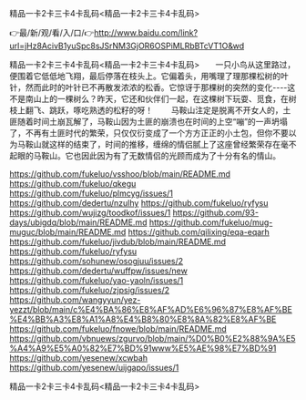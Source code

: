 精品一卡2卡三卡4卡乱码<精品一卡2卡三卡4卡乱码>

👉最/新/观/看/入/口/👉http://www.baidu.com/link?url=jHz8AcivB1yuSpc8sJSrNM3GjOR6OSPiMLRbBTcVT1O&wd

精品一卡2卡三卡4卡乱码<精品一卡2卡三卡4卡乱码>　　一只小鸟从这里路过，便围着它低低地飞翔，最后停落在枝头上。它偏着头，用嘴理了理那棵松树的叶针，然而此时的叶针已不再散发浓浓的松香。它惊讶于那棵树的突然的变化----这不是南山上的一棵树么？昨天，它还和伙伴们一起，在这棵树下玩耍、觅食，在树枝上翻飞、跳跃，啄吃熟透的松籽的呀！
　　马鞍山注定是脱离不开女人的，土匪随着时间土崩瓦解了，马鞍山因为土匪的崩溃也在时间的上空“嘣”的一声坍塌了，不再有土匪时代的繁荣，只仅仅衍变成了一个方方正正的小土包，但你不要以为马鞍山就这样的结束了，时间的推移，缠绵的情侣腻上了这座曾经繁荣存在毫不起眼的马鞍山。它也因此因为有了无数情侣的光顾而成为了十分有名的情山。


https://github.com/fukeluo/vsshoo/blob/main/README.md
https://github.com/fukeluo/qkegu
https://github.com/fukeluo/plmcyg/issues/1
https://github.com/dedertu/nzulhy
https://github.com/fukeluo/ryfysu
https://github.com/wujizg/toodkof/issues/1
https://github.com/93-days/ubigdq/blob/main/README.md
https://github.com/fukeluo/mug-muguc/blob/main/README.md
https://github.com/qilixing/eqa-eqarh
https://github.com/fukeluo/jivdub/blob/main/README.md
https://github.com/fukeluo/ryfysu
https://github.com/sohunew/osogjuu/issues/2
https://github.com/dedertu/wuffpw/issues/new
https://github.com/fukeluo/yao-yaoln/issues/1
https://github.com/fukeluo/zjpsig/issues/2
https://github.com/wangyyun/yez-yezzt/blob/main/c%E4%BA%86%E8%AF%AD%E6%96%87%E8%AF%BE%E4%BB%A3%E8%A1%A8%E4%B8%80%E8%8A%82%E8%AF%BE
https://github.com/fukeluo/fnowe/blob/main/README.md
https://github.com/vbnuews/zgurvo/blob/main/%D0%B0%E2%88%9A%E5%A4%A9%E5%A0%82%E7%BD%91www%E5%AE%98%E7%BD%91
https://github.com/yesenew/xcwbah
https://github.com/yesenew/uijgapo/issues/1

精品一卡2卡三卡4卡乱码&lt;精品一卡2卡三卡4卡乱码>
